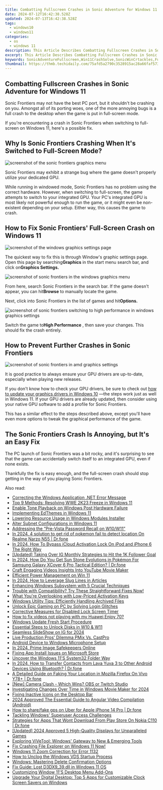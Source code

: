 ```yaml
---
title: Combatting Fullscreen Crashes in Sonic Adventure for Windows 11
date: 2024-07-12T16:42:38.528Z
updated: 2024-07-13T16:42:38.528Z
tags:
  - windows10
  - windows11
categories:
  - os
  - windows 11
description: This Article Describes Combatting Fullscreen Crashes in Sonic Adventure for Windows 11
excerpt: This Article Describes Combatting Fullscreen Crashes in Sonic Adventure for Windows 11
keywords: SonicAdventureFullscreen,Win11CrashSolve,SonicWinCrtackles,FullscreenSonicFix,Windows11GameCrash,SonicWinCrtchProblems,FixSonicScreenFail
thumbnail: https://thmb.techidaily.com/75afd5a2790c3528915ac28a66faf57312a6eb60abbc500be807cdf0c4c1fe06.jpg
---
```


## Combatting Fullscreen Crashes in Sonic Adventure for Windows 11

 Sonic Frontiers may not have the best PC port, but it shouldn't be crashing on you. Amongst all of its porting woes, one of the more annoying bugs is a full crash to the desktop when the game is put in full-screen mode.

 If you're encountering a crash in Sonic Frontiers when switching to full-screen on Windows 11, here's a possible fix.

## Why Is Sonic Frontiers Crashing When It's Switched to Full-Screen Mode?

![screenshot of the sonic frontiers graphics menu](https://static1.makeuseofimages.com/wordpress/wp-content/uploads/2022/11/screenshot_of_sonic_frontiers_graphics_menu.jpg)

 Sonic Frontiers may exhibit a strange bug where the game doesn't properly utilize your dedicated GPU.

 While running in windowed mode, Sonic Frontiers has no problem using the correct hardware. However, when switching to full-screen, the game attempts to switch to your integrated GPU. Your PC's integrated GPU is most likely not powerful enough to run the game, or it might even be non-existent depending on your setup. Either way, this causes the game to crash.

## How to Fix Sonic Frontiers' Full-Screen Crash on Windows 11
![screenshot of the windows graphics settings page](https://static1.makeuseofimages.com/wordpress/wp-content/uploads/2022/11/screenshot_of_windows_graphics_settings.jpg)

 The quickest way to fix this is through Window's graphic settings page. Open this page by searching**Graphics** in the start menu search bar, and click on**Graphics Settings.**

![screenshot of sonic frontiers in the windows graphics menu](https://static1.makeuseofimages.com/wordpress/wp-content/uploads/2022/11/screenshot_of_sonic_frontier_in_graphics_menu.jpg)

 From here, search Sonic Frontiers in the search bar. If the game doesn't appear, you can hit**Browse** to manually locate the game.

 Next, click into Sonic Frontiers in the list of games and hit**Options.**

![screenshot of sonic frontiers switching to high performance in windows graphics settings](https://static1.makeuseofimages.com/wordpress/wp-content/uploads/2022/11/screenshot_of_sonic_frontiers_switching_to_high_performance.jpg)

 Switch the game to**High Performance** , then save your changes. This should fix the crash entirely.

## How to Prevent Further Crashes in Sonic Frontiers
![screenshot of sonic frontiers in amd graphics settings](https://static1.makeuseofimages.com/wordpress/wp-content/uploads/2022/11/screenshot_of_sonic_frontiers_in_amd_graphics_settings.jpg)

 It is good practice to always ensure your GPU drivers are up-to-date, especially when playing new releases.

 If you don't know how to check your GPU drivers, be sure to check out [how to update your graphics drivers in Windows 10](https://www.makeuseof.com/update-graphics-drivers-in-windows-10/) —the steps work just as well in Windows 11\. If your GPU drivers are already updated, then consider using your native GPU software to add a profile for Sonic Frontiers.

 This has a similar effect to the steps described above, except you'll have even more options to tweak the graphical performance of the game.

## The Sonic Frontiers Crash Is Annoying, but It's an Easy Fix

 The PC launch of Sonic Frontiers was a bit rocky, and it's surprising to see that the game can accidentally switch itself to an integrated GPU, even if none exists.

 Thankfully the fix is easy enough, and the full-screen crash should stop getting in the way of you playing Sonic Frontiers.


<ins class="adsbygoogle"
     style="display:block"
     data-ad-format="autorelaxed"
     data-ad-client="ca-pub-7571918770474297"
     data-ad-slot="1223367746"></ins>



<ins class="adsbygoogle"
     style="display:block"
     data-ad-client="ca-pub-7571918770474297"
     data-ad-slot="8358498916"
     data-ad-format="auto"
     data-full-width-responsive="true"></ins>



<span class="atpl-alsoreadstyle">Also read:</span>
<div><ul>
<li><a href="https://win11-tips.techidaily.com/correcting-the-windows-application-net-error-message/"><u>Correcting the Windows Application .NET Error Message</u></a></li>
<li><a href="https://win11-tips.techidaily.com/top-9-methods-resolving-wwe-2k23-freeze-in-windows-11/"><u>Top 9 Methods: Resolving WWE 2K23 Freeze in Windows 11</u></a></li>
<li><a href="https://win11-tips.techidaily.com/enable-tone-playback-on-windows-post-hardware-failure/"><u>Enable Tone Playback on Windows Post Hardware Failure</u></a></li>
<li><a href="https://win11-tips.techidaily.com/implementing-edthemes-in-windows-11/"><u>Implementing EdThemes in Windows 11</u></a></li>
<li><a href="https://win11-tips.techidaily.com/lowering-resource-usage-in-windows-modules-installer/"><u>Lowering Resource Usage in Windows Modules Installer</u></a></li>
<li><a href="https://win11-tips.techidaily.com/alter-subnet-configurations-in-windows-11/"><u>Alter Subnet Configurations in Windows 11</u></a></li>
<li><a href="https://win11-tips.techidaily.com/addressing-the-pre-vista-password-recall-on-w10w11/"><u>Addressing the “Pre-Vista Password Recall on W10/W11”</u></a></li>
<li><a href="https://pokemon-go-android.techidaily.com/in-2024-4-solution-to-get-rid-of-pokemon-fail-to-detect-location-on-realme-narzo-n55-drfone-by-drfone-virtual-android/"><u>In 2024, 4 solution to get rid of pokemon fail to detect location On Realme Narzo N55 | Dr.fone</u></a></li>
<li><a href="https://activate-lock.techidaily.com/in-2024-how-to-bypass-icloud-activation-lock-on-ipod-and-iphone-6-the-right-way-by-drfone-ios/"><u>In 2024, How To Bypass iCloud Activation Lock On iPod and iPhone 6 The Right Way</u></a></li>
<li><a href="https://instagram-videos.techidaily.com/updated-taking-over-ig-monthly-strategies-to-hit-the-1k-follower-goal/"><u>[Updated] Taking Over IG  Monthly Strategies to Hit the 1K Follower Goal</u></a></li>
<li><a href="https://change-location.techidaily.com/in-2024-how-do-you-get-sun-stone-evolutions-in-pokemon-for-samsung-galaxy-xcover-6-pro-tactical-edition-drfone-by-drfone-virtual-android/"><u>In 2024, How Do You Get Sun Stone Evolutions in Pokémon For Samsung Galaxy XCover 6 Pro Tactical Edition? | Dr.fone</u></a></li>
<li><a href="https://youtube-lab.techidaily.com/-engaging-videos-insights-into-youtube-movie-maker/"><u>Craft Engaging Videos  Insights Into YouTube Movie Maker</u></a></li>
<li><a href="https://win11-tips.techidaily.com/efficient-power-management-on-win-11/"><u>Efficient Power Management on Win 11</u></a></li>
<li><a href="https://some-knowledge.techidaily.com/in-2024-how-to-leverage-slug-lines-in-articles/"><u>In 2024, How to Leverage Slug Lines in Articles</u></a></li>
<li><a href="https://win11-tips.techidaily.com/enhancing-windows-subsystem-with-5-crucial-techniques/"><u>Enhancing Windows Subsystem with 5 Crucial Techniques</u></a></li>
<li><a href="https://win11-tips.techidaily.com/1719237818540-trouble-with-compatibility-try-these-straightforward-fixes-now/"><u>Trouble with Compatibility? Try These Straightforward Fixes Now!</u></a></li>
<li><a href="https://win11-tips.techidaily.com/what-youre-overlooking-with-low-priced-activation-keys/"><u>What You're Overlooking with Low-Priced Activation Keys</u></a></li>
<li><a href="https://win11-tips.techidaily.com/windows-utility-tips-efficiently-handling-archived-files/"><u>Windows Utility Tips: Efficiently Handling Archived Files</u></a></li>
<li><a href="https://win11-tips.techidaily.com/unlock-epic-gaming-on-pc-by-solving-login-glitches/"><u>Unlock Epic Gaming on PC by Solving Login Glitches</u></a></li>
<li><a href="https://win11-tips.techidaily.com/corrective-measures-for-disabled-lock-screen-timer/"><u>Corrective Measures for Disabled Lock Screen Timer</u></a></li>
<li><a href="https://blog-min.techidaily.com/how-to-fix-videos-not-playing-with-my-huawei-enjoy-70-by-stellar-video-repair-mobile-video-repair/"><u>How to fix videos not playing with my Huawei Enjoy 70?</u></a></li>
<li><a href="https://win11-tips.techidaily.com/windows-update-fresh-start-procedure/"><u>Windows Update Fresh Start Procedure</u></a></li>
<li><a href="https://win11-tips.techidaily.com/essential-steps-to-unlock-disks-in-w10-and-w11/"><u>Essential Steps to Unlock Disks in W10 & W11</u></a></li>
<li><a href="https://instagram-clips.techidaily.com/seamless-slideshow-on-ig-for-2024/"><u>Seamless SlideShow on IG for 2024</u></a></li>
<li><a href="https://extra-lessons.techidaily.com/live-production-pros-dilemma-pmix-vs-castpro/"><u>Live Production Pros' Dilemma  PMix Vs. CastPro</u></a></li>
<li><a href="https://win11-tips.techidaily.com/android-device-to-windows-microphone-setup/"><u>Android Device to Windows Microphone Setup</u></a></li>
<li><a href="https://extra-guidance.techidaily.com/in-2024-prime-image-safekeepers-online/"><u>In 2024, Prime Image Safekeepers Online</u></a></li>
<li><a href="https://win11-tips.techidaily.com/fixing-app-install-issues-on-microsoft-store/"><u>Fixing App Install Issues on Microsoft Store</u></a></li>
<li><a href="https://win11-tips.techidaily.com/uncover-the-windows-11s-system32-folder-way/"><u>Uncover the Windows 11'S System32 Folder Way</u></a></li>
<li><a href="https://android-transfer.techidaily.com/in-2024-how-to-transfer-contacts-from-lava-yuva-3-to-other-android-devices-using-bluetooth-drfone-by-drfone-transfer-from-android-transfer-from-android/"><u>In 2024, How to Transfer Contacts from Lava Yuva 3 to Other Android Devices Using Bluetooth? | Dr.fone</u></a></li>
<li><a href="https://location-fake.techidaily.com/a-detailed-guide-on-faking-your-location-in-mozilla-firefox-on-vivo-y78plus-drfone-by-drfone-virtual-android/"><u>A Detailed Guide on Faking Your Location in Mozilla Firefox On Vivo Y78+ | Dr.fone</u></a></li>
<li><a href="https://digital-screen-recording.techidaily.com/new-camera-clash-which-wins-obs-or-twitch-studio/"><u>[New] Camera Clash - Which Wins? OBS or Twitch Studio</u></a></li>
<li><a href="https://vp-tips.techidaily.com/investigating-changes-over-time-in-windows-movie-maker-for-2024/"><u>Investigating Changes Over Time in Windows Movie Maker for 2024</u></a></li>
<li><a href="https://win11-tips.techidaily.com/fixing-inactive-icons-on-the-desktop-bar/"><u>Fixing Inactive Icons on the Desktop Bar</u></a></li>
<li><a href="https://some-tips.techidaily.com/2024-approved-the-essential-guide-to-angular-video-compilation-android/"><u>2024 Approved  The Essential Guide to Angular Video Compilation (Android)</u></a></li>
<li><a href="https://fake-location.techidaily.com/how-to-sharefake-gps-on-uber-for-apple-iphone-14-pro-drfone-by-drfone-virtual-ios/"><u>How to share/fake gps on Uber for Apple iPhone 14 Pro | Dr.fone</u></a></li>
<li><a href="https://win11-tips.techidaily.com/tackling-windows-superuser-access-challenges/"><u>Tackling Windows' Superuser Access Challenges</u></a></li>
<li><a href="https://fix-guide.techidaily.com/strategies-for-apps-that-wont-download-from-play-store-on-nokia-c110-drfone-by-drfone-fix-android-problems-fix-android-problems/"><u>Strategies for Apps That Wont Download From Play Store On Nokia C110 | Dr.fone</u></a></li>
<li><a href="https://fox-friendly.techidaily.com/updated-2024-approved-5-high-quality-displays-for-unparalleled-games/"><u>[Updated] 2024 Approved  5 High-Quality Displays for Unparalleled Games</u></a></li>
<li><a href="https://win11-tips.techidaily.com/exploring-vivetool-windows-gateway-to-new-and-emerging-tools/"><u>Exploring ViVeTool: Windows' Gateway to New & Emerging Tools</u></a></li>
<li><a href="https://win11-tips.techidaily.com/1719311785872-fix-crashing-file-explorer-on-windows-11-now/"><u>Fix Crashing File Explorer on Windows 11 Now!</u></a></li>
<li><a href="https://win11-tips.techidaily.com/windows-11-zoom-correction-for-error-1132/"><u>Windows 11 Zoom Correction for Error 1132</u></a></li>
<li><a href="https://win11-tips.techidaily.com/how-to-unclog-the-windows-vds-startup-process/"><u>How to Unclog the Windows VDS Startup Process</u></a></li>
<li><a href="https://win11-tips.techidaily.com/windows-mastering-delete-confirmation-options/"><u>Windows: Mastering Delete Confirmation Options</u></a></li>
<li><a href="https://win11-tips.techidaily.com/fix-guide-lost-d3dx939dll-in-windows-11-os/"><u>Fix Guide: Lost D3DX9_39.dll in Windows 11 OS</u></a></li>
<li><a href="https://win11-tips.techidaily.com/customizing-window-11s-desktop-menu-add-ons/"><u>Customizing Window 11'S Desktop Menu Add-Ons</u></a></li>
<li><a href="https://win11-tips.techidaily.com/upgrade-your-digital-desktop-top-5-apps-for-customizable-clock-screen-savers-on-windows/"><u>Upgrade Your Digital Desktop: Top 5 Apps for Customizable Clock Screen Savers on Windows</u></a></li>
</ul></div>
